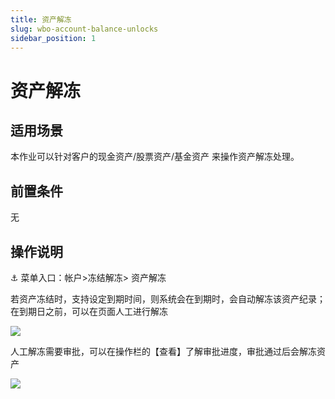 ```yaml
---
title: 资产解冻
slug: wbo-account-balance-unlocks
sidebar_position: 1
---
```



# 资产解冻

## 适用场景

本作业可以针对客户的现金资产/股票资产/基金资产 来操作资产解冻处理。

## 前置条件

无

## 操作说明

<div class="callout callout-bg-6 callout-border-6">
<p>⚓ 菜单入口：帐户&gt;冻结解冻&gt; 资产解冻</p>
</div>

若资产冻结时，支持设定到期时间，则系统会在到期时，会自动解冻该资产纪录；在到期日之前，可以在页面人工进行解冻

<img src="/assets/QucWbyE8wo5IW4xS5WncKNxNntg.png" src-width="3084" src-height="1580" align="center"/>

人工解冻需要审批，可以在操作栏的【查看】了解审批进度，审批通过后会解冻资产

<img src="/assets/KQLTbucvho27kVxvjyrckJHXnfe.png" src-width="3114" src-height="1612" align="center"/>

